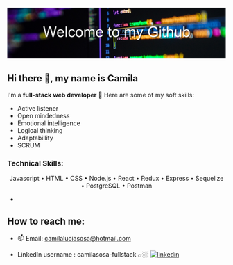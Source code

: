 ![](https://github.com/ccamisoss/ccamisoss/blob/main/img/banner.jpg)
## Hi there 👋, my name is **Camila**

I'm a **full-stack web developer**  📲
Here are some of my soft skills: 
- Active listener
- Open mindedness
- Emotional intelligence
- Logical thinking
- Adaptabillity
- SCRUM

### **Technical Skills**: 
<p align=center> Javascript • HTML • CSS • Node.js • React • Redux • Express • Sequelize • PostgreSQL • Postman </p>

-
## How to reach me:  
- 📫 Email: camilaluciasosa@hotmail.com 


- LinkedIn username : camilasosa-fullstack 👉🏼  [<img src='https://cdn-icons-png.flaticon.com/512/174/174857.png' alt='linkedin' height='40'>](https://www.linkedin.com/in/camilasosa-fullstack/)  

